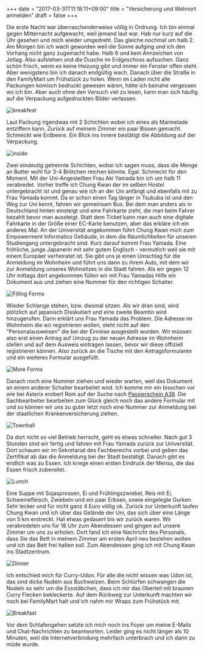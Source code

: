 +++
date = "2017-03-31T11:18:11+09:00"
title = "Versicherung und Wohnort anmelden"
draft = false
+++

Die erste Nacht war überraschenderweise völlig in Ordnung. Ich bin einmal gegen
Mitternacht aufgewacht, weil jemand laut war. Hab nur kurz auf die Uhr gesehen
und mich wieder umgedreht. Das gleiche nochmal um halb 2. Am Morgen bin ich wach
geworden weil die Sonne aufging und ich den Vorhang nicht ganz zugemacht habe.
Halb 6 und kein Annzeichen von Jetlag. Also aufstehen und die Dusche im
Erdgeschoss aufsuchen. Ganz schön frisch, wenn es keine Heizung gibt und immer
ein Fenster offen steht. Aber wenigstens bin ich danach endgültig wach. Danach
über die Straße in den FamilyMart um Frühstück zu holen. Wenn im Laden nicht
alle Packungen komisch bedruckt gewesen wären, hätte ich beinahe vergessen wo
ich bin. Aber auch ohne den Versuch viel zu lesen, kann man sich häufig auf die
Verpackung aufgedruckten Bilder verlassen.

![breakfest](/img/townhall/breakfast.JPG)

Laut Packung irgendwas mit 2 Schichten wobei ich eines als Marmelade entziffern
kann. Zurück auf meinem Zimmer ein paar Bissen gemacht. Schmeckt wie Erdbeere.
Ein Blick ins Innere bestätigt die Abbildung auf der Verpackung.

![inside](/img/townhall/breakfast_inside.JPG)

Zwei eindeutig getrennte Schichten, wobei ich sagen muss, dass die Menge an
Butter wohl für 3-4 Brötchen reichen könnte. Egal. Schmeckt für den Moment.
Mit der Uni-Angestellten Frau Aki Yamada bin ich um halb 11 verabredet. Vorher
treffe ich Chung Kwan der im selben Hostel untergebracht ist und genau wie ich
an der Uni anfängt und ebenfalls mit zu Frau Yamada kommt. Da er schon einen Tag
länger in Tsukuba ist und den Weg zur Uni kennt, fahren wir gemeinsam Bus. Bei
dem man anders als in Deutschland hinten einsteigt und eine Fahrkarte zieht, die
man beim Fahrer bezahlt bevor man aussteigt. Statt dem Ticket kann man auch eine
digitale Fahrkarte in der Größe einer EC-Karte benutzen, aber das erkläre ich
ein anderes Mal. An der Universität angekommen führt Chung Kwan mich zum
Empowerment Informatics Gebäude, in dem die Räumlichkeiten für unseren
Studiengang untergebracht sind. Kurz darauf kommt Frau Yamada. Eine fröhliche,
junge Japanerin mit sehr gutem Englisch - vermutlich weil sie mit einem Europäer
verheiratet ist. Sie gibt uns je einen Umschlag für die Anmeldung im Wohnheim
und führt uns dann zu ihrem Auto, mit dem wir zur Anmeldung unseres Wohnsitzes
in die Stadt fahren. Als wir gegen 12 Uhr mittags dort angekommen füllen wir mit
Frau Yamadas Hilfe ein Dokument aus und ziehen eine Nummer für den richtigen
Schalter.

![Filling Forms](/img/townhall/form1.JPG)

Wieder Schlange stehen, bzw. diesmal sitzen. Als wir dran sind, wird plötzlich
auf japanisch Disskutiert und eine zweite Beamtin wird hinzugerufen. Dann
erklärt uns Frau Yamada das Problem. Die Adresse im Wohnheim die wir
registrieren wollen, steht nicht auf den "Personalausweisen" die bei der
Einreise ausgestellt wurden. Wir müssen also erst einen Antrag auf Umzug zu der
neuen Adresse im Wohnheim stellen und auf dem Ausweis eintragen lassen, bevor
wir diese offiziell registrieren können. Also zurück an die Tische mit den
Antragsformularen und ein weiteres Formular ausgefüllt.

![More Forms](/img/townhall/form2.JPG)

Danach noch eine Nummer ziehen und wieder warten, weil das Dokument an einem
anderer Schalter bearbeitet wird. Ich komme mir ein bisschen vor wie bei Asterix
erobert Rom auf der Suche nach [Passierschein A38]. Die Sachbearbeiter bearbeiten
zum Glück gleich noch das andere Formular mit und so können wir uns
zu guter letzt noch eine Nummer zur Anmeldung bei der staatlichen
Krankenversicherung ziehen.

![Townhall](/img/townhall/townhall.JPG)

Da dort nicht so viel Betrieb herrscht, geht es
etwas schneller. Nach gut 3 Stunden sind wir fertig und fahren mit Frau Yamada
zurück zur Universität. Dort schauen wir im Sekretariat des Fachbereichs vorbei
und geben das Zertifikat ab das die Anmeldung bei der Stadt bestätigt. Danach
gibt es endlich was zu Essen. Ich kriege einen ersten Eindruck der Mensa, die
das Essen frisch zubereitet.

![Lunch](/img/townhall/lunch.JPG)

Eine Suppe mit Sojasprossen, Ei und Frühlingszwiebel, Reis mit Ei,
Schweinefleisch, Zwiebeln und ein paar Erbsen, sowie eingelegte Gurken. Sehr
lecker und für nicht ganz 4 Euro völlig ok. Zurück zur Unterkunft laufen Chung
Kwan und ich über das Gelände der Uni, das sich über eine Länge von 5 km
erstreckt. Hat etwas gedauert bis wir zurück waren. Wir verabredeten uns für 18
Uhr zum Abendessen und gingen auf unsere Zimmer um uns zu erholen. Dort fand ich
eine Nachricht des Personals, dass Sie das Bett in meinem Zimmer am ersten April
neu beziehen wollen und ich das Bett frei halten soll. Zum Abendessen ging ich
mit Chung Kwan ins Stadtzentrum.

![Dinner](/img/townhall/dinner.JPG)

Ich entschied mich für Curry-Udon. Für alle die nicht wissen was Udon ist, das
sind dicke Nudeln aus Buchweizen. Beim Schlürfen schwangen die Nudeln so sehr um
die Essstäbchen, dass ich mir das Oberteil mit braunen Curry Flecken
bekleckerte. Auf dem Rückweg zur Unterkunft machten wir noch bei FamilyMart
halt und ich nahm mir Wraps zum Frühstück mit.

![Breakfast](/img/townhall/wraps.JPG)

Vor dem Schlafengehen setzte ich mich noch ins Foyer um meine E-Mails und
Chat-Nachrichten zu beantworten. Leider ging es nicht länger als 10 Minuten,
weil die Internetverbindung mehrfach unterbrach und ich dann zu müde wurde.

<!-- Links: -->
[Passierschein A38]: https://www.youtube.com/watch?v=lIiUR2gV0xk
